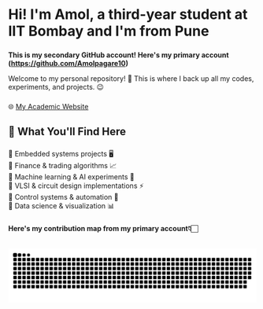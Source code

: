 <h1 align="left">Hi! I'm Amol, a third-year student at IIT Bombay and I'm from Pune</h1>


###

**<p align="left">This is my secondary GitHub account! Here's my primary account (https://github.com/Amolpagare10) </p>**  

<p align="left">Welcome to my personal repository! 🚀 This is where I back up all my codes, experiments, and projects. 😉</p>

###
🌐 [My Academic Website](https://amolpagare10.github.io/)

###

<h2 align="left">📌 What You'll Find Here</h2>

###

<p align="left">🔹 Embedded systems projects 🖥️<br>🔹 Finance & trading algorithms 📈<br>🔹 Machine learning & AI experiments 🤖<br>🔹 VLSI & circuit design implementations ⚡<br>🔹 Control systems & automation 🤯<br>🔹 Data science & visualization 📊</p>

###

**<p align="left">Here's my contribution map from my primary account👇🏻 </p>**

<br clear="both">

<picture>
  <source media="(prefers-color-scheme: dark)" srcset="https://raw.githubusercontent.com/Amolpagare10/Amolpagare10/output/github-snake-dark.svg" />
  <source media="(prefers-color-scheme: light)" srcset="https://raw.githubusercontent.com/Amolpagare10/Amolpagare10/output/github-snake.svg" />
  <img alt="github-snake" src="https://raw.githubusercontent.com/Amolpagare10/Amolpagare10/output/github-snake.svg" />
</picture>

###

